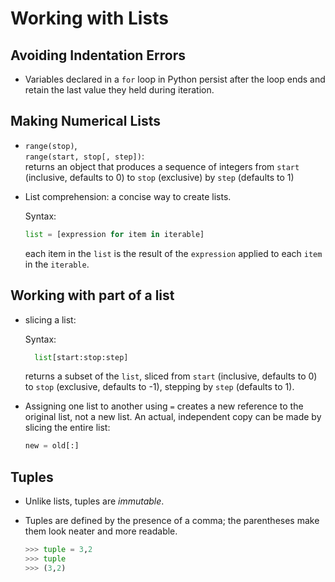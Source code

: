 # Working with Lists

## Avoiding Indentation Errors

- Variables declared in a `for` loop in Python persist after the loop ends and retain the last value they held during iteration.

## Making Numerical Lists

- `range(stop)`,\
  `range(start, stop[, step])`:\
  returns an object that produces a sequence of integers from `start` (inclusive, defaults to 0) to `stop` (exclusive) by `step` (defaults to 1)

- List comprehension: a concise way to create lists.

  Syntax:

  ```python
  list = [expression for item in iterable]
  ```

  each item in the `list` is the result of the `expression` applied to each `item` in the `iterable`.

## Working with part of a list

- slicing a list:

  Syntax:

  ```python
    list[start:stop:step]
  ```

  returns a subset of the `list`, sliced from `start` (inclusive, defaults to 0) to `stop` (exclusive, defaults to -1), stepping by `step` (defaults to 1).

- Assigning one list to another using `=` creates a new reference to the original list, not a new list. An actual, independent copy can be made by slicing the entire list:

  ```python
  new = old[:]
  ```

## Tuples

- Unlike lists, tuples are _immutable_.

- Tuples are defined by the presence of a comma; the parentheses make them
  look neater and more readable.

  ```python
  >>> tuple = 3,2
  >>> tuple
  >>> (3,2)
  ```

